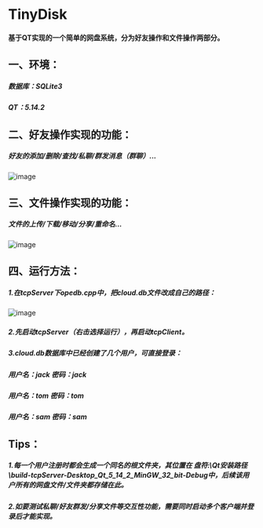 # TinyDisk
#### 基于QT实现的一个简单的网盘系统，分为好友操作和文件操作两部分。

## 一、环境：
##### 数据库：SQLite3
##### QT：5.14.2

## 二、好友操作实现的功能：
##### 好友的添加/删除/查找/私聊/群发消息（群聊）...
![image](https://github.com/dl0520dl/TinyDisk/assets/143736335/a4301d8b-b7ee-4f7d-b99a-a8ab48c63d14)

## 三、文件操作实现的功能：
##### 文件的上传/下载/移动/分享/重命名...
![image](https://github.com/dl0520dl/TinyDisk/assets/143736335/d9390287-f7c4-410d-af52-9c4993c88bf8)

## 四、运行方法：
##### 1.在tcpServer下opedb.cpp中，把cloud.db文件改成自己的路径：
![image](https://github.com/user-attachments/assets/3deb9bdb-261d-4346-a4a1-975f33fd6f30)
##### 2.先启动tcpServer（右击选择运行），再启动tcpClient。
##### 3.cloud.db数据库中已经创建了几个用户，可直接登录：
##### 用户名：jack 密码：jack
##### 用户名：tom 密码：tom
##### 用户名：sam 密码：sam


## Tips：
##### 1.每一个用户注册时都会生成一个同名的根文件夹，其位置在 盘符:\Qt安装路径\build-tcpServer-Desktop_Qt_5_14_2_MinGW_32_bit-Debug中，后续该用户所有的网盘文件/文件夹都存储在此。
##### 2.如要测试私聊/好友群发/分享文件等交互性功能，需要同时启动多个客户端并登录后才能实现。
